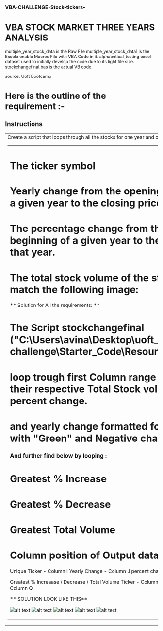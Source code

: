 ### VBA-CHALLENGE-Stock-tickers-

# VBA STOCK MARKET THREE YEARS ANALYSIS
multiple_year_stock_data is the Raw File
multiple_year_stock_data1 is the Excele enable Macros File with VBA Code in it.
alphabetical_testing excel dataset used to initially develop the code due to its light file size.
stockchangefinal.bas is the actual VB code.

<p align = "left">
<C:\Users\avina\Desktop\uoft_assignment\VBA challenge\Starter_Code\Images>
</p>
source: Uoft Bootcamp

# Here is the outline of the requirement :-
## Instructions

<table><tr><td> Create a script that loops through all the stocks for one year and outputs the following information:<table><tr><td>

# The ticker symbol

# Yearly change from the opening price at the beginning of a given year to the closing price at the end of that year.

# The percentage change from the opening price at the beginning of a given year to the closing price at the end of that year.

# The total stock volume of the stock. The result should match the following image:

** Solution for All the requirements: **

# The Script stockchangefinal ("C:\Users\avina\Desktop\uoft_assignment\VBA challenge\Starter_Code\Resources\stockchangefinal.bas") 
# loop trough first Column range and find unique tickers and their respective Total Stock volume, yearly change, percent change.
# and yearly change formatted for Positive Yearly change with "Green" and Negative change with "Red".
### And further find below by looping :

# Greatest % Increase
# Greatest % Decrease
# Greatest Total Volume

# Column position of Output data:

Unique Ticker -         Column I
Yearly Change -         Column J
percent change -        Column K
Total Stock Volume-     Column L

Greatest % Increaase / Decrease / Total Volume Ticker -     Column P
Greatest % Increaase / Decrease / Total Volume  -           Column Q

** SOLUTION LOOK LIKE THIS**


![alt text](<2018 screenshot-1.jpg>)
![alt text](<2019 screenshot-1.png>) ![alt text](<2018 screenshot-2.jpg>) ![alt text](<2018 screenshot-1-1.jpg>)
![alt text](<2020 screenshot-1.png>)

